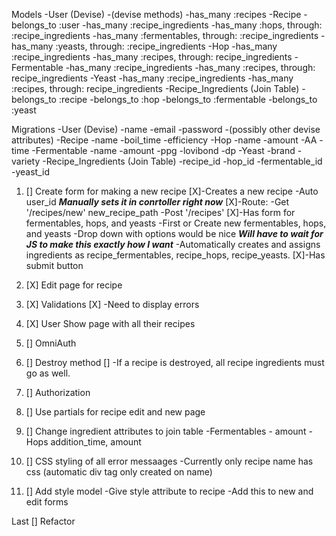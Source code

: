 Models
  -User (Devise)
    -(devise methods)
    -has_many :recipes
  -Recipe
    -belongs_to :user
    -has_many :recipe_ingredients
    -has_many :hops, through: :recipe_ingredients
    -has_many :fermentables, through: :recipe_ingredients
    -has_many :yeasts, through: :recipe_ingredients
  -Hop
    -has_many :recipe_ingredients
    -has_many :recipes, through: recipe_ingredients
  -Fermentable
    -has_many :recipe_ingredients
    -has_many :recipes, through: recipe_ingredients
  -Yeast
    -has_many :recipe_ingredients
    -has_many :recipes, through: recipe_ingredients
  -Recipe_Ingredients (Join Table)
    -belongs_to :recipe
    -belongs_to :hop
    -belongs_to :fermentable
    -belongs_to :yeast

Migrations
  -User (Devise)
    -name
    -email
    -password
    -(possibly other devise attributes)
  -Recipe
    -name
    -boil_time
    -efficiency
  -Hop
    -name
    -amount
    -AA
    -time
  -Fermentable
    -name
    -amount
    -ppg
    -lovibond
    -dp
  -Yeast
    -brand
    -variety
  -Recipe_Ingredients (Join Table)
    -recipe_id
    -hop_id
    -fermentable_id
    -yeast_id

1. [] Create form for making a new recipe
     [X]-Creates a new recipe
        -Auto user_id ***Manually sets it in conrtoller right now***
     [X]-Route:
        -Get '/recipes/new' new_recipe_path
        -Post '/recipes'
     [X]-Has form for fermentables, hops, and yeasts
        -First or Create new fermentables, hops, and yeasts
        -Drop down with options would be nice ***Will have to wait for JS to make this exactly how I want***
        -Automatically creates and assigns ingredients as recipe_fermentables, recipe_hops, recipe_yeasts.
     [X]-Has submit button

2. [X] Edit page for recipe

3. [X] Validations
      [X] -Need to display errors

4. [X] User Show page with all their recipes

5. [] OmniAuth

6. [] Destroy method
      [] -If a recipe is destroyed, all recipe ingredients must go as well.

7. [] Authorization

8. [] Use partials for recipe edit and new page

9. [] Change ingredient attributes to join table
        -Fermentables - amount
        -Hops addition_time, amount

10. [] CSS styling of all error messaages
        -Currently only recipe name has css (automatic div tag only created on name)

11. [] Add style model
        -Give style attribute to recipe
          -Add this to new and edit forms

Last [] Refactor
